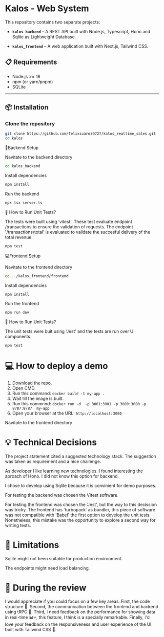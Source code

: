 # Kalos - Web System

This repository contains two separate projects:

- **`kalos_backend`** – A REST API built with Node.js, Typescript, Hono and Sqlite as Lightweight Database.

- **`kalos_frontend`** – A web application built with Next.js, Tailwind CSS.

## 📋 Requirements

- Node.js >= 18
- npm (or yarn/pnpm)
- SQLite

---

## 📦 Installation

### Clone the repository

```bash
git clone https://github.com/felixsuarez0727/kalos_realtime_sales.git
cd kalos
```


🔧Backend Setup


Navitate to the backend directory

```bash
cd kalos_backend
```
Install dependencies

```bash
npm install
```
Run the backend

```bash
npx tsx server.ts 
```

🧪 How to Run Unit Tests?

The tests were built using 'vitest'. These test evaluate endpoint /transactions to ensure the validation of requests.
The endpoint '/transactions/total' is evaluated to validate the succesful delivery of the total revenue.

```bash
npm test
```

💻Frontend Setup


Navitate to the frontend directory

```bash
cd ../kalos_frontend/frontend
```
Install dependencies

```bash
npm install
```
Run the frontend

```bash
npm run dev
```

🧪 How to Run Unit Tests?

The unit tests were buit using 'Jest' and the tests are run over UI components.

```bash
npm test
```

# 💻 How to deploy a demo

1. Download the repo.
2. Open CMD.
3. Run this command: `docker build -t my-app .`
4. Wait till the image is built.
5. Run this commnnd: `docker run -d  -p 3001:3001 -p 3000:3000 -p 8787:8787  my-app`
6. Open your browser at the URL: `http://localhost:3000`


Navitate to the frontend directory

# 💡 Technical Decisions

The project statement cited a suggested technology stack. The suggestion was taken as requirement and a nice challenge.

As developer I like learning new technologies. I found interesting the aproach of Hono. I did not know this option for backend.

I chose to develop using Sqlite because it is convinient for demo purposes.

For testing the backend was chosen the Vitest software. 

For testing the frontend was chosen the 'Jest', but the way to this decission was tricky. The frontend has 'turbopack' as bundler, this piece of software was not compatible with 'Babel' the first option to develop the unit tests. Nonetheless, this mistake was the opportunity to explore a second way for writing tests.

# 🚧  Limitations
Sqlite might not been suitable for production environment.

The endpoints might need load balancing.

# 🧠 During the review

I would appreciate if you could focus on a few key areas. First, the code structure 🧠. Second, the communication between the frontend and backend using tRPC 🔁. Third, I need feedback on the performance for showing data in real-time 📊⚡, this feature, I think is a specially remarkable. Finally, I'd love your feedback on the responsiveness and user experience of the UI built with Tailwind CSS 🎨.